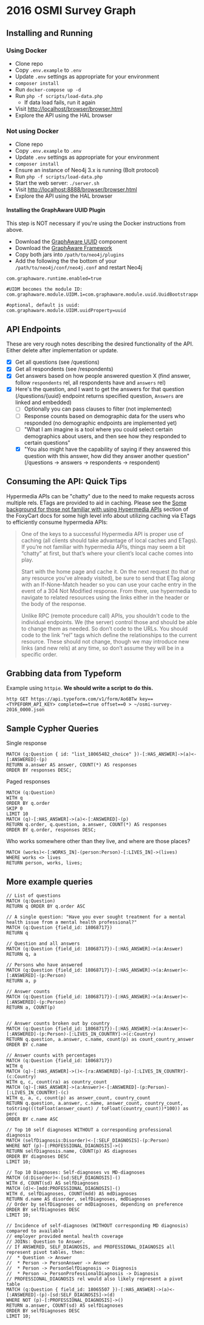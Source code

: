 # 2016 OSMI Survey Graph

## Installing and Running

### Using Docker

* Clone repo
* Copy `.env.example` to `.env`
* Update `.env` settings as appropriate for your environment
* `composer install`
* Run `docker-compose up -d`
* Run `php -f scripts/load-data.php`
    * If data load fails, run it again
* Visit [http://localhost/browser/browser.html](http://localhost/browser/browser.html)
* Explore the API using the HAL browser

### Not using Docker

* Clone repo
* Copy `.env.example` to `.env`
* Update `.env` settings as appropriate for your environment
* `composer install`
* Ensure an instance of Neo4j 3.x is running (Bolt protocol)
* Run `php -f scripts/load-data.php`
* Start the web server: `./server.sh`
* Visit [http://localhost:8888/browser/browser.html](http://localhost:8888/browser/browser.html)
* Explore the API using the HAL browser

#### Installing the GraphAware UUID Plugin

This step is NOT necessary if you're using the Docker instructions from above.

* Download the [GraphAware UUID](http://products.graphaware.com/download/uuid/latest) component
* Download the [GraphAware Framework](http://products.graphaware.com/download/framework-server-community/latest)
* Copy both jars into `/path/to/neo4j/plugins`
* Add the following the the bottom of your `/path/to/neo4j/conf/neo4j.conf` and restart Neo4j

```
com.graphaware.runtime.enabled=true

#UIDM becomes the module ID:
com.graphaware.module.UIDM.1=com.graphaware.module.uuid.UuidBootstrapper

#optional, default is uuid:
com.graphaware.module.UIDM.uuidProperty=uuid
```

## API Endpoints

These are very rough notes describing the desired functionality of the API.
Either delete after implementation or update.

- [x] Get all questions (see /questions)
- [x] Get all respondents (see /respondents)
- [x] Get answers based on how people answered question X (find answer, follow `respondents` rel, all respondents have and `answers` rel)
- [x] Here's the question, and I want to get the answers for that question (/questions/{uuid} endpoint returns specified question, `Answers` are linked and embedded)
    - [ ] Optionally you can pass clauses to filter (not implemented)
    - [ ] Response counts based on demographic data for the users who responded (no demographic endpoints are implemented yet)
    - [ ] "What I am imagine is a tool where you could select certain demographics about users, and then see how they responded to certain questions"
    - [x] "You also might have the capability of saying if they answered this question with this answer, how did they answer another question" (/questions -> answers -> respondents -> respondent)

## Consuming the API: Quick Tips

Hypermedia APIs can be "chatty" due to the need to make requests across multiple rels. ETags are provided to aid in caching. Please see the [Some background for those not familiar with using Hypermedia APIs](https://api.foxycart.com/docs) section of the FoxyCart docs for some high level info about utilizing caching via ETags to efficiently consume hypermedia APIs:

> One of the keys to a successful Hypermedia API is proper use of caching (all clients should take advantage of local caches and ETags). If you’re not familiar with hypermedia APIs, things may seem a bit “chatty” at first, but that’s where your client’s local cache comes into play.
>
> Start with the home page and cache it. On the next request (to that or any resource you've already visited), be sure to send that ETag along with an If-None-Match header so you can use your cache entry in the event of a 304 Not Modified response. From there, use hypermedia to navigate to related resources using the links either in the header or the body of the response.
>
> Unlike RPC (remote procedure call) APIs, you shouldn't code to the individual endpoints. We (the server) control those and should be able to change them as needed. So don’t code to the URLs. You should code to the link “rel” tags which define the relationships to the current resource. These should not change, though we may introduce new links (and new rels) at any time, so don’t assume they will be in a specific order.

## Grabbing data from Typeform

Example using `httpie`. **We should write a script to do this.**
```
http GET https://api.typeform.com/v1/form/Ao6BTw key==<TYPEFORM_API_KEY> completed==true offset==0 > ~/osmi-survey-2016_0000.json
```

## Sample Cypher Queries

Single response
```
MATCH (q:Question { id: "list_18065482_choice" })-[:HAS_ANSWER]->(a)<-[:ANSWERED]-(p)
RETURN a.answer AS answer, COUNT(*) AS responses
ORDER BY responses DESC;
```

Paged responses
```
MATCH (q:Question)
WITH q
ORDER BY q.order
SKIP 0
LIMIT 10
MATCH (q)-[:HAS_ANSWER]->(a)<-[:ANSWERED]-(p)
RETURN q.order, q.question, a.answer, COUNT(*) AS responses
ORDER BY q.order, responses DESC;
```

Who works somewhere other than they live, and where are those places?
```
MATCH (works)<-[:WORKS_IN]-(person:Person)-[:LIVES_IN]->(lives)
WHERE works <> lives
RETURN person, works, lives;
```


## More example queries

```
// List of questions
MATCH (q:Question)
RETURN q ORDER BY q.order ASC

// A single question: "Have you ever sought treatment for a mental health issue from a mental health professional?"
MATCH (q:Question {field_id: 18068717})
RETURN q

// Question and all answers
MATCH (q:Question {field_id: 18068717})-[:HAS_ANSWER]->(a:Answer)
RETURN q, a

// Persons who have answered
MATCH (q:Question {field_id: 18068717})-[:HAS_ANSWER]->(a:Answer)<-[:ANSWERED]-(p:Person)
RETURN a, p

// Answer counts
MATCH (q:Question {field_id: 18068717})-[:HAS_ANSWER]->(a:Answer)<-[:ANSWERED]-(p:Person)
RETURN a, COUNT(p)


// Answer counts broken out by country
MATCH (q:Question {field_id: 18068717})-[:HAS_ANSWER]->(a:Answer)<-[:ANSWERED]-(p:Person)-[:LIVES_IN_COUNTRY]->(c:Country)
RETURN q.question, a.answer, c.name, count(p) as count_country_answer
ORDER BY c.name

// Answer counts with percentages
MATCH (q:Question {field_id: 18068717})
WITH q
MATCH (q)-[:HAS_ANSWER]->()<-[ra:ANSWERED]-(p)-[:LIVES_IN_COUNTRY]-(c:Country)
WITH q, c, count(ra) as country_count
MATCH (q)-[:HAS_ANSWER]->(a:Answer)<-[:ANSWERED]-(p:Person)-[:LIVES_IN_COUNTRY]-(c)
WITH q, a, c, count(p) as answer_count, country_count
RETURN q.question, a.answer, c.name, answer_count, country_count, toString(((toFloat(answer_count) / toFloat(country_count))*100)) as perc
ORDER BY c.name ASC

// Top 10 self diagnoses WITHOUT a corresponding professional diagnosis
MATCH (selfDiagnosis:Disorder)<-[:SELF_DIAGNOSIS]-(p:Person)
WHERE NOT (p)-[:PROFESSIONAL_DIAGNOSIS]->()
RETURN selfDiagnosis.name, COUNT(p) AS diagnoses
ORDER BY diagnoses DESC
LIMIT 10;

// Top 10 Diagnoses: Self-diagnoses vs MD-diagnoses
MATCH (d:Disorder)<-[sd:SELF_DIAGNOSIS]-()
WITH d, COUNT(sd) AS selfDiagnoses
MATCH (d)<-[mdd:PROFESSIONAL_DIAGNOSIS]-()
WITH d, selfDiagnoses, COUNT(mdd) AS mdDiagnoses
RETURN d.name AS disorder, selfDiagnoses, mdDiagnoses
// Order by selfDiagnoses or mdDiagnoses, depending on preference
ORDER BY selfDiagnoses DESC
LIMIT 10;

// Incidence of self-diagnoses (WITHOUT corresponding MD diagnosis) compared to available 
// employer provided mental health coverage
// JOINs: Question to Answer.
// If ANSWERED, SELF_DIAGNOSIS, and PROFESSIONAL_DIAGNOSIS all represent pivot tables, then:
//  * Question -> Answer
//  * Person -> PersonAnswer -> Answer
//  * Person -> PersonSelfDiagnosis -> Diagnosis
//  * Person -> PersonProfessionalDiagnosis -> Diagnosis
// PROFESSIONAL_DIAGNOSIS rel would also likely represent a pivot table
MATCH (q:Question { field_id: 18065507 })-[:HAS_ANSWER]->(a)<-[:ANSWERED]-(p)-[sd:SELF_DIAGNOSIS]->(d)
WHERE NOT (p)-[:PROFESSIONAL_DIAGNOSIS]->()
RETURN a.answer, COUNT(sd) AS selfDiagnoses
ORDER BY selfDiagnoses DESC
LIMIT 10;

```
